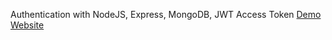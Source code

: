 Authentication with NodeJS, Express, MongoDB, JWT Access Token
<a href="https://user-auth-totun.onrender.com/" target="_blank">Demo Website</a>

